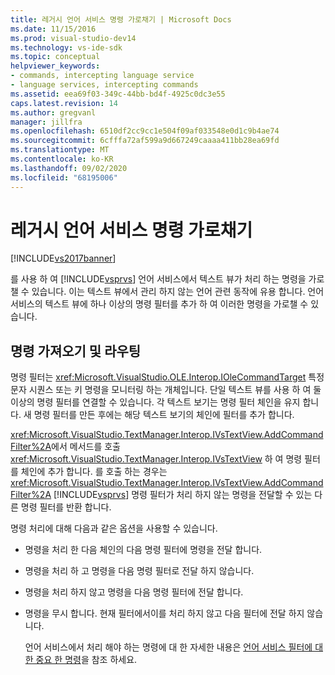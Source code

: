 ```yaml
---
title: 레거시 언어 서비스 명령 가로채기 | Microsoft Docs
ms.date: 11/15/2016
ms.prod: visual-studio-dev14
ms.technology: vs-ide-sdk
ms.topic: conceptual
helpviewer_keywords:
- commands, intercepting language service
- language services, intercepting commands
ms.assetid: eea69f03-349c-44bb-bd4f-4925c0dc3e55
caps.latest.revision: 14
ms.author: gregvanl
manager: jillfra
ms.openlocfilehash: 6510df2cc9cc1e504f09af033548e0d1c9b4ae74
ms.sourcegitcommit: 6cfffa72af599a9d667249caaaa411bb28ea69fd
ms.translationtype: MT
ms.contentlocale: ko-KR
ms.lasthandoff: 09/02/2020
ms.locfileid: "68195006"
---
```

# <a name="intercepting-legacy-language-service-commands"></a>레거시 언어 서비스 명령 가로채기
[!INCLUDE[vs2017banner](../../includes/vs2017banner.md)]

를 사용 하 여 [!INCLUDE[vsprvs](../../includes/vsprvs-md.md)] 언어 서비스에서 텍스트 뷰가 처리 하는 명령을 가로챌 수 있습니다. 이는 텍스트 뷰에서 관리 하지 않는 언어 관련 동작에 유용 합니다. 언어 서비스의 텍스트 뷰에 하나 이상의 명령 필터를 추가 하 여 이러한 명령을 가로챌 수 있습니다.  
  
## <a name="getting-and-routing-the-command"></a>명령 가져오기 및 라우팅  
 명령 필터는 <xref:Microsoft.VisualStudio.OLE.Interop.IOleCommandTarget> 특정 문자 시퀀스 또는 키 명령을 모니터링 하는 개체입니다. 단일 텍스트 뷰를 사용 하 여 둘 이상의 명령 필터를 연결할 수 있습니다. 각 텍스트 보기는 명령 필터 체인을 유지 합니다. 새 명령 필터를 만든 후에는 해당 텍스트 보기의 체인에 필터를 추가 합니다.  
  
 <xref:Microsoft.VisualStudio.TextManager.Interop.IVsTextView.AddCommandFilter%2A>에서 메서드를 호출 <xref:Microsoft.VisualStudio.TextManager.Interop.IVsTextView> 하 여 명령 필터를 체인에 추가 합니다. 를 호출 하는 경우는 <xref:Microsoft.VisualStudio.TextManager.Interop.IVsTextView.AddCommandFilter%2A> [!INCLUDE[vsprvs](../../includes/vsprvs-md.md)] 명령 필터가 처리 하지 않는 명령을 전달할 수 있는 다른 명령 필터를 반환 합니다.  
  
 명령 처리에 대해 다음과 같은 옵션을 사용할 수 있습니다.  
  
- 명령을 처리 한 다음 체인의 다음 명령 필터에 명령을 전달 합니다.  
  
- 명령을 처리 하 고 명령을 다음 명령 필터로 전달 하지 않습니다.  
  
- 명령을 처리 하지 않고 명령을 다음 명령 필터에 전달 합니다.  
  
- 명령을 무시 합니다. 현재 필터에서이를 처리 하지 않고 다음 필터에 전달 하지 않습니다.  
  
  언어 서비스에서 처리 해야 하는 명령에 대 한 자세한 내용은 [언어 서비스 필터에 대 한 중요 한 명령](../../extensibility/internals/important-commands-for-language-service-filters.md)을 참조 하세요.
